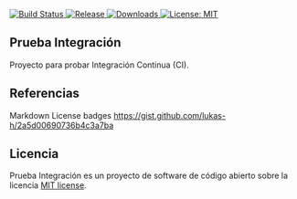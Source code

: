 <p>
    <a href="https://travis-ci.org/waquispe/prueba-integracion">
        <img src="https://travis-ci.org/waquispe/prueba-integracion.png?branch=master" alt="Build Status">
    </a>
    <a href="https://codecov.io/github/dwyl/hapi-auth-jwt2?branch=master">
        <img src="https://img.shields.io/github/release/waquispe/prueba-integracion.svg?maxAge=2592000" alt="Release">
    </a>
    <!--<a href="https://codecov.io/github/dwyl/hapi-auth-jwt2?branch=master">
        <img src="https://img.shields.io/codecov/c/github/dwyl/hapi-auth-jwt2.svg?maxAge=2592000" alt="Code Coverage">
    </a>-->
    <a href="https://github.com/waquispe/prueba-integracion/releases">
        <img src="https://img.shields.io/github/downloads/waquispe/prueba-integracion/latest/total.svg" alt="Downloads">
    </a>
    <a href="https://opensource.org/licenses/MIT">
        <img src="https://img.shields.io/badge/License-MIT-blue.svg" alt="License: MIT">
    </a>
</p>

## Prueba Integración

Proyecto para probar Integración Continua (CI).

## Referencias

Markdown License badges
https://gist.github.com/lukas-h/2a5d00690736b4c3a7ba

## Licencia

Prueba Integración es un proyecto de software de código abierto sobre la licencia [MIT license](http://opensource.org/licenses/MIT).
